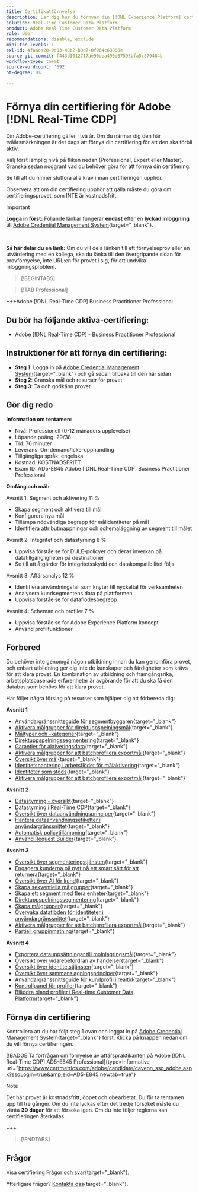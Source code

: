 ```yaml
---
title: Certifikatförnyelse
description: Lär dig hur du förnyar din [!DNL Experience Platform] certifiering i [!DNL Real-Time Customer Data Platform].
solution: Real-Time Customer Data Platform
product: Adobe Real Time Customer Data Platform
role: User
recommendations: disable, exclude
mini-toc-levels: 1
exl-id: 4faaca20-9d03-48b2-b3d7-0f964c63000e
source-git-commit: f443d1012717ae90dea490d67595bfa5c879484b
workflow-type: tm+mt
source-wordcount: '692'
ht-degree: 0%

---
```


# Förnya din certifiering för Adobe [!DNL Real-Time CDP]

Din Adobe-certifiering gäller i två år. Om du närmar dig den här tvåårsmärkningen är det dags att förnya din certifiering för att den ska förbli aktiv.

Välj först lämplig nivå på fliken nedan (Professional, Expert eller Master). Granska sedan noggrant vad du behöver göra för att förnya din certifiering.

Se till att du hinner slutföra alla krav innan certifieringen upphör.

Observera att om din certifiering upphör att gälla måste du göra om certifieringsprovet, som INTE är kostnadsfritt.

>[!IMPORTANT]
>
>**Logga in först:** Följande länkar fungerar **endast** efter en **lyckad inloggning** till [Adobe Credential Management System](https://www.certmetrics.com/adobe){target="_blank"}.
>
><br>
>
>**Så här delar du en länk:** Om du vill dela länken till ett förnyelseprov eller en utvärdering med en kollega, ska du länka till den övergripande sidan för provförnyelse, inte URL:en för provet i sig, för att undvika inloggningsproblem.

>[!BEGINTABS]

>[!TAB Professional]

+++Adobe [!DNL Real-Time CDP] Business Practitioner Professional

## Du bör ha följande **aktiva**-certifiering:

* Adobe [!DNL Real-Time CDP] - Business Practitioner Professional

## Instruktioner för att förnya din certifiering:

* **Steg 1**: Logga in på [Adobe Credential Management System](https://www.certmetrics.com/adobe){target="_blank"} och gå sedan tillbaka till den här sidan
* **Steg 2**: Granska mål och resurser för provet
* **Steg 3**: Ta och godkänn provet

## Gör dig redo

**Information om tentamen:**

* Nivå: Professionell (0-12 månaders upplevelse)
* Löpande poäng: 29/38
* Tid: 76 minuter
* Leverans: On-demand/icke-upphandling
* Tillgängliga språk: engelska
* Kostnad: KOSTNADSFRITT
* Exam ID: AD5-E845 Adobe [!DNL Real-Time CDP] Business Practitioner Professional

**Omfång och mål:**

Avsnitt 1: Segment och aktivering 11 %

* Skapa segment och aktivera till mål
* Konfigurera nya mål
* Tillämpa nödvändiga begrepp för målidentiteter på mål
* Identifiera attributmappningar och schemaläggning av segment till målet

Avsnitt 2: Integritet och datastyrning 8 %

* Uppvisa förståelse för DULE-policyer och deras inverkan på datatillgängligheten på destinationer
* Se till att åtgärder för integritetsskydd och datakompatibilitet följs

Avsnitt 3: Affärsanalys 12 %

* Identifiera användningsfall som knyter till nyckeltal för verksamheten
* Analysera kundsegmentens data på plattformen
* Uppvisa förståelse för dataflödesbegrepp

Avsnitt 4: Scheman och profiler 7 %

* Uppvisa förståelse för Adobe Experience Platform koncept
* Använd profilfunktioner

## Förbered

Du behöver inte genomgå någon utbildning innan du kan genomföra provet, och enbart utbildning ger dig inte de kunskaper och färdigheter som krävs för att klara provet. En kombination av utbildning och framgångsrika, arbetsplatsbaserade erfarenheter är avgörande för att du ska få den databas som behövs för att klara provet.

Här följer några förslag på resurser som hjälper dig att förbereda dig:

**Avsnitt 1**

* [Användargränssnittsguide för segmentbyggaren](https://experienceleague.adobe.com/docs/experience-platform/segmentation/ui/segment-builder.html){target="_blank"}
* [Aktivera målgrupper för direktuppspelningsmål](https://experienceleague.adobe.com/docs/experience-platform/destinations/ui/activate/activate-segment-streaming-destinations.html){target="_blank"}
* [Måltyper och -kategorier](https://experienceleague.adobe.com/docs/experience-platform/destinations/destination-types.html){target="_blank"}
* [Direktuppspelningssegmentering](https://experienceleague.adobe.com/docs/experience-platform/segmentation/ui/streaming-segmentation.html){target="_blank"}
* [Garantier för aktiveringsdata](https://experienceleague.adobe.com/docs/experience-platform/destinations/guardrails.html){target="_blank"}
* [Aktivera målgrupper för att batchprofilera exportmål](https://experienceleague.adobe.com/docs/experience-platform/destinations/ui/activate/activate-batch-profile-destinations.html){target="_blank"}
* [Översikt över mål](https://experienceleague.adobe.com/docs/experience-platform/destinations/home.htmll?lang=sv){target="_blank"}
* [Identitetshantering i arbetsflödet för målaktivering](https://experienceleague.adobe.com/docs/experience-platform/destinations/how-destinations-work/identity-handling.html){target="_blank"}
* [Identiteter som stöds](https://experienceleague.adobe.com/docs/experience-platform/destinations/catalog/social/facebook.html#supported-identities){target="_blank"}
* [Aktivera målgrupper för att batchprofilera exportmål](https://experienceleague.adobe.com/docs/experience-platform/destinations/ui/activate/activate-batch-profile-destinations.html){target="_blank"}

**Avsnitt 2**

* [Datastyrning - översikt](https://experienceleague.adobe.com/docs/experience-platform/data-governance/home.html){target="_blank"}
* [Datastyrning i Real-Time CDP](https://experienceleague.adobe.com/docs/experience-platform/rtcdp/privacy/data-governance-overview.html){target="_blank"}
* [Översikt över dataanvändningsprinciper](https://experienceleague.adobe.com/docs/experience-platform/data-governance/policies/overview.html){target="_blank"}
* [Hantera dataanvändningsetiketter i användargränssnittet](https://experienceleague.adobe.com/docs/experience-platform/data-governance/labels/user-guide.html){target="_blank"}
* [Automatisk policytillämpning](https://experienceleague.adobe.com/docs/experience-platform/data-governance/enforcement/auto-enforcement.html){target="_blank"}
* [Använd Request Builder](https://experienceleague.adobe.com/docs/experience-platform/privacy/ui/user-guide.html?lang=sv#request-builder){target="_blank"}

**Avsnitt 3**

* [Översikt över segmenteringstjänsten](https://experienceleague.adobe.com/docs/experience-platform/segmentation/home.html){target="_blank"}
* [Engagera kunderna på nytt på ett smart sätt för att returnera](https://experienceleague.adobe.com/docs/experience-platform/rtcdp/use-cases/personalization-insights-engagement/intelligent-re-engagement.html){target="_blank"}
* [Översikt över AI för kund](https://experienceleague.adobe.com/docs/experience-platform/intelligent-services/customer-ai/overview.html){target="_blank"}
* [Skapa sekventiella målgrupper](https://experienceleague.adobe.com/docs/platform-learn/tutorials/audiences/create-sequential-audiences.html){target="_blank"}
* [Skapa ett segment med flera enheter](https://experienceleague.adobe.com/docs/platform-learn/getting-started-for-data-architects-and-data-engineers/build-segments.html?lang=en#build-a-multi-entity-segment){target="_blank"}
* [Direktuppspelningssegmentering](https://experienceleague.adobe.com/docs/experience-platform/segmentation/ui/streaming-segmentation.html){target="_blank"}
* [Skapa målgrupper](https://experienceleague.adobe.com/docs/platform-learn/tutorials/audiences/create-audiences.html){target="_blank"}
* [Övervaka dataflöden för identiteter i användargränssnittet](https://experienceleague.adobe.com/docs/experience-platform/dataflows/ui/monitor-identities.html){target="_blank"}
* [Aktivera målgrupper för att batchprofilera exportmål](https://experienceleague.adobe.com/docs/experience-platform/destinations/ui/activate/activate-batch-profile-destinations.html){target="_blank"}
* [Partiell gruppinmatning](https://experienceleague.adobe.com/docs/experience-platform/ingestion/batch/partial.html){target="_blank"}

**Avsnitt 4**

* [Exportera datauppsättningar till molnlagringsmål](https://experienceleague.adobe.com/docs/experience-platform/destinations/ui/activate/export-datasets.html){target="_blank"}
* [Översikt över vidarebefordran av händelser](https://experienceleague.adobe.com/docs/experience-platform/tags/event-forwarding/overview.html){target="_blank"}
* [Översikt över identitetstjänsten](https://experienceleague.adobe.com/docs/experience-platform/identity/home.html?lang=sv){target="_blank"}
* [Översikt över sammanslagningsprinciper](https://experienceleague.adobe.com/docs/experience-platform/profile/merge-policies/overview.html){target="_blank"}
* [Användargränssnittsguide för kundprofil i realtid](https://experienceleague.adobe.com/docs/experience-platform/profile/ui/user-guide.html){target="_blank"}
* [Kontrollpanel för profiler](https://experienceleague.adobe.com/docs/experience-platform/dashboards/guides/profiles.html){target="_blank"}
* [Bläddra bland profiler i Real-time Customer Data Platform](https://experienceleague.adobe.com/docs/experience-platform/rtcdp/profile/profile-browse.html){target="_blank"}

## Förnya din certifiering

Kontrollera att du har följt steg 1 ovan och loggat in på [Adobe Credential Management System](https://www.certmetrics.com/adobe){target="_blank"} först. Klicka på knappen nedan om du vill förnya certifieringen.

[!BADGE Ta förfrågan om förnyelse av affärspraktikanten på Adobe [!DNL Real-Time CDP] AD5-E845 Professional]{type=Informative url="https://www.certmetrics.com/adobe/candidate/caveon_sso_adobe.aspx?ssoLogin=true&amp;eid=AD5-E845 newtab=true"}

>[!NOTE]
>
>Det här provet är kostnadsfritt, öppet och obearbetat. Du får ta tentamen upp till tre gånger. Om du inte lyckas efter det tredje försöket måste du vänta **30 dagar** för att försöka igen. Om du inte följer reglerna kan certifieringen återkallas.

+++

>[!ENDTABS]

## Frågor

Visa certifiering [Frågor och svar](https://experienceleague.adobe.com/docs/certification/certification/faq.html){target="_blank"}.

Ytterligare frågor? [Kontakta oss](mailto:certif@adobe.com){target="_blank"}.
